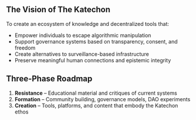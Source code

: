 ## The Vision of The Katechon

To create an ecosystem of knowledge and decentralized tools that:
- Empower individuals to escape algorithmic manipulation
- Support governance systems based on transparency, consent, and freedom
- Create alternatives to surveillance-based infrastructure
- Preserve meaningful human connections and epistemic integrity

## Three-Phase Roadmap
1. **Resistance** – Educational material and critiques of current systems
2. **Formation** – Community building, governance models, DAO experiments
3. **Creation** – Tools, platforms, and content that embody the Katechon ethos
